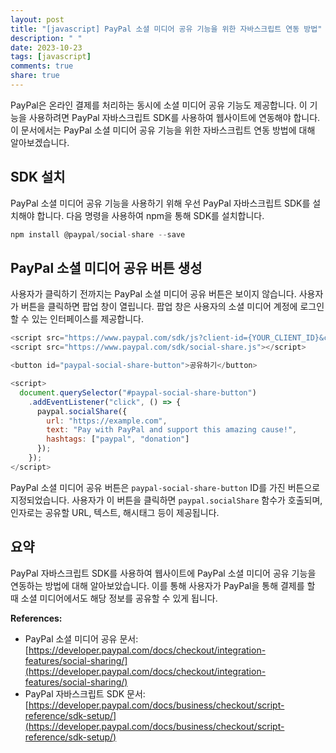 ```yaml
---
layout: post
title: "[javascript] PayPal 소셜 미디어 공유 기능을 위한 자바스크립트 연동 방법"
description: " "
date: 2023-10-23
tags: [javascript]
comments: true
share: true
---
```


PayPal은 온라인 결제를 처리하는 동시에 소셜 미디어 공유 기능도 제공합니다. 이 기능을 사용하려면 PayPal 자바스크립트 SDK를 사용하여 웹사이트에 연동해야 합니다. 이 문서에서는 PayPal 소셜 미디어 공유 기능을 위한 자바스크립트 연동 방법에 대해 알아보겠습니다.

## SDK 설치

PayPal 소셜 미디어 공유 기능을 사용하기 위해 우선 PayPal 자바스크립트 SDK를 설치해야 합니다. 다음 명령을 사용하여 npm을 통해 SDK를 설치합니다.

```javascript
npm install @paypal/social-share --save
```

## PayPal 소셜 미디어 공유 버튼 생성

사용자가 클릭하기 전까지는 PayPal 소셜 미디어 공유 버튼은 보이지 않습니다. 사용자가 버튼을 클릭하면 팝업 창이 열립니다. 팝업 창은 사용자의 소셜 미디어 계정에 로그인할 수 있는 인터페이스를 제공합니다.

```javascript
<script src="https://www.paypal.com/sdk/js?client-id={YOUR_CLIENT_ID}&currency=USD"></script>
<script src="https://www.paypal.com/sdk/social-share.js"></script>

<button id="paypal-social-share-button">공유하기</button>

<script>
  document.querySelector("#paypal-social-share-button")
    .addEventListener("click", () => {
      paypal.socialShare({
        url: "https://example.com",
        text: "Pay with PayPal and support this amazing cause!",
        hashtags: ["paypal", "donation"]
      });
    });
</script>
```

PayPal 소셜 미디어 공유 버튼은 `paypal-social-share-button` ID를 가진 버튼으로 지정되었습니다. 사용자가 이 버튼을 클릭하면 `paypal.socialShare` 함수가 호출되며, 인자로는 공유할 URL, 텍스트, 해시태그 등이 제공됩니다.

## 요약

PayPal 자바스크립트 SDK를 사용하여 웹사이트에 PayPal 소셜 미디어 공유 기능을 연동하는 방법에 대해 알아보았습니다. 이를 통해 사용자가 PayPal을 통해 결제를 할 때 소셜 미디어에서도 해당 정보를 공유할 수 있게 됩니다.

**References:**
- PayPal 소셜 미디어 공유 문서: [https://developer.paypal.com/docs/checkout/integration-features/social-sharing/](https://developer.paypal.com/docs/checkout/integration-features/social-sharing/)
- PayPal 자바스크립트 SDK 문서: [https://developer.paypal.com/docs/business/checkout/script-reference/sdk-setup/](https://developer.paypal.com/docs/business/checkout/script-reference/sdk-setup/)